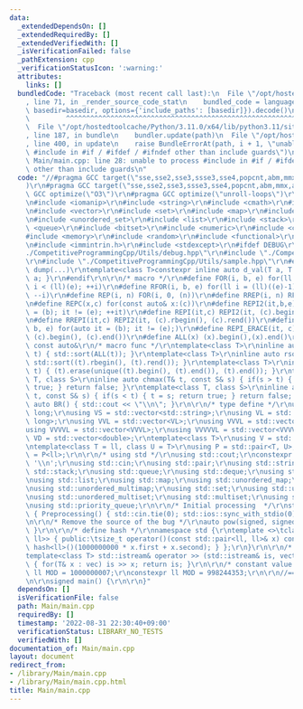 ```yaml
---
data:
  _extendedDependsOn: []
  _extendedRequiredBy: []
  _extendedVerifiedWith: []
  _isVerificationFailed: false
  _pathExtension: cpp
  _verificationStatusIcon: ':warning:'
  attributes:
    links: []
  bundledCode: "Traceback (most recent call last):\n  File \"/opt/hostedtoolcache/Python/3.11.0/x64/lib/python3.11/site-packages/onlinejudge_verify/documentation/build.py\"\
    , line 71, in _render_source_code_stat\n    bundled_code = language.bundle(stat.path,\
    \ basedir=basedir, options={'include_paths': [basedir]}).decode()\n          \
    \         ^^^^^^^^^^^^^^^^^^^^^^^^^^^^^^^^^^^^^^^^^^^^^^^^^^^^^^^^^^^^^^^^^^^^^^^^^^^^^^^^^\n\
    \  File \"/opt/hostedtoolcache/Python/3.11.0/x64/lib/python3.11/site-packages/onlinejudge_verify/languages/cplusplus.py\"\
    , line 187, in bundle\n    bundler.update(path)\n  File \"/opt/hostedtoolcache/Python/3.11.0/x64/lib/python3.11/site-packages/onlinejudge_verify/languages/cplusplus_bundle.py\"\
    , line 400, in update\n    raise BundleErrorAt(path, i + 1, \"unable to process\
    \ #include in #if / #ifdef / #ifndef other than include guards\")\nonlinejudge_verify.languages.cplusplus_bundle.BundleErrorAt:\
    \ Main/main.cpp: line 28: unable to process #include in #if / #ifdef / #ifndef\
    \ other than include guards\n"
  code: "//#pragma GCC target(\"sse,sse2,sse3,ssse3,sse4,popcnt,abm,mmx,avx,avx2,avx512f\"\
    )\r\n#pragma GCC target(\"sse,sse2,sse3,ssse3,sse4,popcnt,abm,mmx,avx\")\r\n#pragma\
    \ GCC optimize(\"O3\")\r\n#pragma GCC optimize(\"unroll-loops\")\r\n#include <iostream>\r\
    \n#include <iomanip>\r\n#include <string>\r\n#include <cmath>\r\n#include <algorithm>\r\
    \n#include <vector>\r\n#include <set>\r\n#include <map>\r\n#include <unordered_map>\r\
    \n#include <unordered_set>\r\n#include <list>\r\n#include <stack>\r\n#include\
    \ <queue>\r\n#include <bitset>\r\n#include <numeric>\r\n#include <cassert>\r\n\
    #include <memory>\r\n#include <random>\r\n#include <functional>\r\n#include <complex>\r\
    \n#include <immintrin.h>\r\n#include <stdexcept>\r\n#ifdef DEBUG\r\n#include \"\
    ./CompetitiveProgrammingCpp/Utils/debug.hpp\"\r\n#include \"./CompetitiveProgrammingCpp/Utils/Timer.hpp\"\
    \r\n#include \"./CompetitiveProgrammingCpp/Utils/sample.hpp\"\r\n#else\r\n#define\
    \ dump(...)\r\ntemplate<class T>constexpr inline auto d_val(T a, T b) { return\
    \ a; }\r\n#endif\r\n\r\n/* macro */\r\n#define FOR(i, b, e) for(ll i = (ll)(b);\
    \ i < (ll)(e); ++i)\r\n#define RFOR(i, b, e) for(ll i = (ll)((e)-1); i >= (ll)(b);\
    \ --i)\r\n#define REP(i, n) FOR(i, 0, (n))\r\n#define RREP(i, n) RFOR(i, 0, (n))\r\
    \n#define REPC(x,c) for(const auto& x:(c))\r\n#define REPI2(it,b,e) for(auto it\
    \ = (b); it != (e); ++it)\r\n#define REPI(it,c) REPI2(it, (c).begin(), (c).end())\r\
    \n#define RREPI(it,c) REPI2(it, (c).rbegin(), (c).rend())\r\n#define REPI_ERACE2(it,\
    \ b, e) for(auto it = (b); it != (e);)\r\n#define REPI_ERACE(it, c) REPI_ERACE2(it,\
    \ (c).begin(), (c).end())\r\n#define ALL(x) (x).begin(),(x).end()\r\n#define cauto\
    \ const auto&\r\n/* macro func */\r\ntemplate<class T>\r\ninline auto sort(T&\
    \ t) { std::sort(ALL(t)); }\r\ntemplate<class T>\r\ninline auto rsort(T& t) {\
    \ std::sort((t).rbegin(), (t).rend()); }\r\ntemplate<class T>\r\ninline auto unique(T&\
    \ t) { (t).erase(unique((t).begin(), (t).end()), (t).end()); }\r\ntemplate<class\
    \ T, class S>\r\ninline auto chmax(T& t, const S& s) { if(s > t) { t = s; return\
    \ true; } return false; }\r\ntemplate<class T, class S>\r\ninline auto chmin(T&\
    \ t, const S& s) { if(s < t) { t = s; return true; } return false; }\r\ninline\
    \ auto BR() { std::cout << \"\\n\"; }\r\n\r\n/* type define */\r\nusing ll = long\
    \ long;\r\nusing VS = std::vector<std::string>;\r\nusing VL = std::vector<long\
    \ long>;\r\nusing VVL = std::vector<VL>;\r\nusing VVVL = std::vector<VVL>;\r\n\
    using VVVVL = std::vector<VVVL>;\r\nusing VVVVVL = std::vector<VVVVL>;\r\nusing\
    \ VD = std::vector<double>;\r\ntemplate<class T>\r\nusing V = std::vector<T>;\r\
    \ntemplate<class T = ll, class U = T>\r\nusing P = std::pair<T, U>;\r\nusing PAIR\
    \ = P<ll>;\r\n\r\n/* using std */\r\nusing std::cout;\r\nconstexpr char endl =\
    \ '\\n';\r\nusing std::cin;\r\nusing std::pair;\r\nusing std::string;\r\nusing\
    \ std::stack;\r\nusing std::queue;\r\nusing std::deque;\r\nusing std::vector;\r\
    \nusing std::list;\r\nusing std::map;\r\nusing std::unordered_map;\r\nusing std::multimap;\r\
    \nusing std::unordered_multimap;\r\nusing std::set;\r\nusing std::unordered_set;\r\
    \nusing std::unordered_multiset;\r\nusing std::multiset;\r\nusing std::bitset;\r\
    \nusing std::priority_queue;\r\n\r\n/* Initial processing  */\r\nstruct Preprocessing\
    \ { Preprocessing() { std::cin.tie(0); std::ios::sync_with_stdio(0); }; }_Preprocessing;\r\
    \n\r\n/* Remove the source of the bug */\r\nauto pow(signed, signed) { assert(false);\
    \ }\r\n\r\n/* define hash */\r\nnamespace std {\r\ntemplate <>\tclass hash<std::pair<ll,\
    \ ll>> { public:\tsize_t operator()(const std::pair<ll, ll>& x) const { return\
    \ hash<ll>()(1000000000 * x.first + x.second); } };\r\n}\r\n\r\n/* input */\r\n\
    template<class T> std::istream& operator >> (std::istream& is, vector<T>& vec)\
    \ { for(T& x : vec) is >> x; return is; }\r\n\r\n/* constant value */\r\n// constexpr\
    \ ll MOD = 1000000007;\r\nconstexpr ll MOD = 998244353;\r\n\r\n//=============================================================================================\r\
    \n\r\nsigned main() {\r\n\r\n}"
  dependsOn: []
  isVerificationFile: false
  path: Main/main.cpp
  requiredBy: []
  timestamp: '2022-08-31 22:30:40+09:00'
  verificationStatus: LIBRARY_NO_TESTS
  verifiedWith: []
documentation_of: Main/main.cpp
layout: document
redirect_from:
- /library/Main/main.cpp
- /library/Main/main.cpp.html
title: Main/main.cpp
---
```

